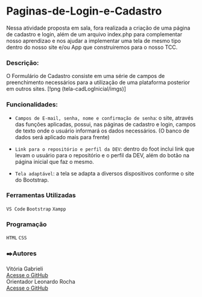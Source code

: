 # Paginas-de-Login-e-Cadastro
Nessa atividade proposta em sala, fora realizada a criação de uma página de cadastro e login, além de um arquivo index.php para complementar nosso aprendizao e nos ajudar a implementar uma tela de mesmo tipo dentro do nosso site e/ou App que construiremos para o nosso TCC.

### Descrição:

O Formulário de Cadastro consiste em uma série de campos de preenchimento necessários para a utilização de uma plataforma posterior em outros sites.
[!png (tela-cadLogInicial/imgs)]

### Funcionalidades:

- `Campos de E-mail, senha, nome e confirmação de senha`: o site, através das funções aplicadas, possui, nas páginas de cadastro e login, campos de texto onde o usuário informará os dados necessários. (O banco de dados será aplicado mais para frente)
  
- `Link para o repositório e perfil da DEV`: dentro do foot inclui link que levam o usuário para o repositório e o perfil da DEV, além do botão na página inicial que faz o mesmo.

- `Tela adaptável`: a tela se adapta a diversos dispositivos conforme o site do Bootstrap.
  
### Ferramentas Utilizadas

`VS Code`
`Bootstrap`
`Xampp`

### Programação

`HTML`
`CSS`

### ✒️Autores 

Vitória Gabrieli  
[Acesse o GitHub](https://github.com/vickieww)  
Orientador Leonardo Rocha  
[Acesse o GitHub](https://github.com/LeonardoRochaMarista)
